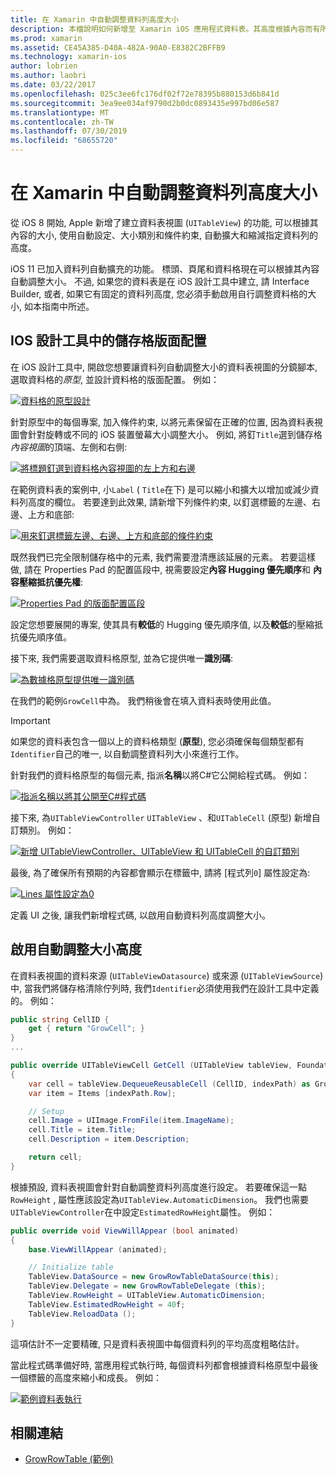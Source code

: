 ```yaml
---
title: 在 Xamarin 中自動調整資料列高度大小
description: 本檔說明如何新增至 Xamarin iOS 應用程式資料表。其高度根據內容而有所不同的資料列。 它討論 iOS 設計工具中的儲存格版面配置, 以及啟用自動調整大小的高度。
ms.prod: xamarin
ms.assetid: CE45A385-D40A-482A-90A0-E8382C2BFFB9
ms.technology: xamarin-ios
author: lobrien
ms.author: laobri
ms.date: 03/22/2017
ms.openlocfilehash: 025c3ee6fc176df02f72e78395b880153d6b841d
ms.sourcegitcommit: 3ea9ee034af9790d2b0dc0893435e997bd06e587
ms.translationtype: MT
ms.contentlocale: zh-TW
ms.lasthandoff: 07/30/2019
ms.locfileid: "68655720"
---
```

# <a name="auto-sizing-row-height-in-xamarinios"></a>在 Xamarin 中自動調整資料列高度大小

從 iOS 8 開始, Apple 新增了建立資料表視圖 (`UITableView`) 的功能, 可以根據其內容的大小, 使用自動設定、大小類別和條件約束, 自動擴大和縮減指定資料列的高度。

iOS 11 已加入資料列自動擴充的功能。 標頭、頁尾和資料格現在可以根據其內容自動調整大小。 不過, 如果您的資料表是在 iOS 設計工具中建立, 請 Interface Builder, 或者, 如果它有固定的資料列高度, 您必須手動啟用自行調整資料格的大小, 如本指南中所述。

## <a name="cell-layout-in-the-ios-designer"></a>IOS 設計工具中的儲存格版面配置

在 iOS 設計工具中, 開啟您想要讓資料列自動調整大小的資料表視圖的分鏡腳本, 選取資料格的*原型*, 並設計資料格的版面配置。 例如：

[![](autosizing-row-height-images/table01.png "資料格的原型設計")](autosizing-row-height-images/table01.png#lightbox)

針對原型中的每個專案, 加入條件約束, 以將元素保留在正確的位置, 因為資料表視圖會針對旋轉或不同的 iOS 裝置螢幕大小調整大小。 例如, 將釘`Title`選到儲存格*內容視圖*的頂端、左側和右側:

[![](autosizing-row-height-images/table02.png "將標題釘選到資料格內容視圖的左上方和右邊")](autosizing-row-height-images/table02.png#lightbox)

在範例資料表的案例中, 小`Label` ( `Title`在下) 是可以縮小和擴大以增加或減少資料列高度的欄位。 若要達到此效果, 請新增下列條件約束, 以釘選標籤的左邊、右邊、上方和底部:

[![](autosizing-row-height-images/table03.png "用來釘選標籤左邊、右邊、上方和底部的條件約束")](autosizing-row-height-images/table03.png#lightbox)

既然我們已完全限制儲存格中的元素, 我們需要澄清應該延展的元素。 若要這樣做, 請在 Properties Pad 的配置區段中, 視需要設定**內容 Hugging 優先順序**和 **內容壓縮抵抗優先權**:

[![](autosizing-row-height-images/table03a.png "Properties Pad 的版面配置區段")](autosizing-row-height-images/table03a.png#lightbox)

設定您想要展開的專案, 使其具有**較低**的 Hugging 優先順序值, 以及**較低**的壓縮抵抗優先順序值。

接下來, 我們需要選取資料格原型, 並為它提供唯一**識別碼**:

[![](autosizing-row-height-images/table04.png "為數據格原型提供唯一識別碼")](autosizing-row-height-images/table04.png#lightbox)

在我們的範例`GrowCell`中為。 我們稍後會在填入資料表時使用此值。

> [!IMPORTANT]
> 如果您的資料表包含一個以上的資料格類型 (**原型**), 您必須確保每個類型都有`Identifier`自己的唯一, 以自動調整資料列大小來進行工作。

針對我們的資料格原型的每個元素, 指派**名稱**以將C#它公開給程式碼。 例如：

[![](autosizing-row-height-images/table05.png "指派名稱以將其公開至C#程式碼")](autosizing-row-height-images/table05.png#lightbox)

接下來, 為`UITableViewController` `UITableView` 、和`UITableCell` (原型) 新增自訂類別。 例如： 

[![](autosizing-row-height-images/table06.png "新增 UITableViewController、UITableView 和 UITableCell 的自訂類別")](autosizing-row-height-images/table06.png#lightbox)

最後, 為了確保所有預期的內容都會顯示在標籤中, 請將 [程式列`0`] 屬性設定為:

[![](autosizing-row-height-images/table06.png "Lines 屬性設定為0")](autosizing-row-height-images/table06a.png#lightbox)

定義 UI 之後, 讓我們新增程式碼, 以啟用自動資料列高度調整大小。

## <a name="enabling-auto-resizing-height"></a>啟用自動調整大小高度

在資料表視圖的資料來源 (`UITableViewDatasource`) 或來源 (`UITableViewSource`) 中, 當我們將儲存格清除佇列時, 我們`Identifier`必須使用我們在設計工具中定義的。 例如：

```csharp
public string CellID {
    get { return "GrowCell"; }
}
...

public override UITableViewCell GetCell (UITableView tableView, Foundation.NSIndexPath indexPath)
{
    var cell = tableView.DequeueReusableCell (CellID, indexPath) as GrowRowTableCell;
    var item = Items [indexPath.Row];

    // Setup
    cell.Image = UIImage.FromFile(item.ImageName);
    cell.Title = item.Title;
    cell.Description = item.Description;

    return cell;
}
```

根據預設, 資料表視圖會針對自動調整資料列高度進行設定。 若要確保這一點`RowHeight` , 屬性應該設定為`UITableView.AutomaticDimension`。 我們也需要`UITableViewController`在中設定`EstimatedRowHeight`屬性。 例如：

```csharp
public override void ViewWillAppear (bool animated)
{
    base.ViewWillAppear (animated);

    // Initialize table
    TableView.DataSource = new GrowRowTableDataSource(this);
    TableView.Delegate = new GrowRowTableDelegate (this);
    TableView.RowHeight = UITableView.AutomaticDimension;
    TableView.EstimatedRowHeight = 40f;
    TableView.ReloadData ();
}
```

這項估計不一定要精確, 只是資料表視圖中每個資料列的平均高度粗略估計。

當此程式碼準備好時, 當應用程式執行時, 每個資料列都會根據資料格原型中最後一個標籤的高度來縮小和成長。 例如：

[![](autosizing-row-height-images/table07.png "範例資料表執行")](autosizing-row-height-images/table07.png#lightbox)


## <a name="related-links"></a>相關連結

- [GrowRowTable (範例)](https://docs.microsoft.com/samples/xamarin/ios-samples/growrowtable)
